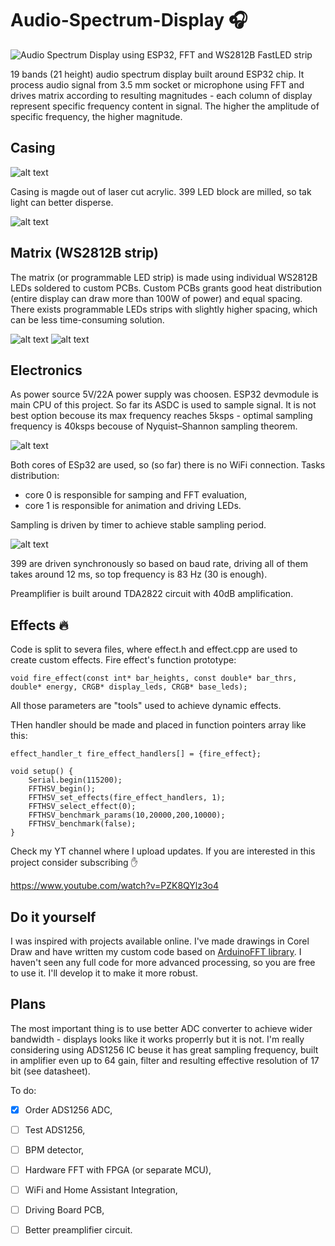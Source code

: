 # Audio-Spectrum-Display 🎧

![Audio Spectrum Display using ESP32, FFT and WS2812B FastLED strip](https://github.com/Gieneq/Audio-Spectrum-Display/blob/master/img/mini.jpg)

19 bands (21 height) audio spectrum display built around ESP32 chip. It process audio signal from 3.5 mm socket or microphone using FFT and drives matrix according to resulting magnitudes - each column of display represent specific frequency content in signal. The higher the amplitude of specific frequency, the higher magnitude.

## Casing

![alt text](https://github.com/Gieneq/Audio-Spectrum-Display/blob/master/img/audio_spectrum_display_acrylic_fft_fastled_esp32_6.jpg)

Casing is magde out of laser cut acrylic. 399 LED block are milled, so tak light can better disperse.

![alt text](https://github.com/Gieneq/Audio-Spectrum-Display/blob/master/img/audio_spectrum_display_acrylic_fft_fastled_esp32_1.jpg)

## Matrix (WS2812B strip)

The matrix (or programmable LED strip) is made using individual WS2812B LEDs soldered to custom PCBs. Custom PCBs grants good heat distribution (entire display can draw more than 100W of power) and equal spacing. There exists programmable LEDs strips with slightly higher spacing, which can be less time-consuming solution.

![alt text](https://github.com/Gieneq/Audio-Spectrum-Display/blob/master/img/audio_spectrum_display_acrylic_fft_fastled_esp32_2.jpg)
![alt text](https://github.com/Gieneq/Audio-Spectrum-Display/blob/master/img/audio_spectrum_display_acrylic_fft_fastled_esp32_3.jpg)

## Electronics

As power source 5V/22A power supply was choosen. ESP32 devmodule is main CPU of this project. So far its ASDC is used to sample signal. It is not best option becouse its max frequency reaches 5ksps - optimal sampling frequency is 40ksps becouse of Nyquist–Shannon sampling theorem.

![alt text](https://github.com/Gieneq/Audio-Spectrum-Display/blob/master/img/audio_spectrum_display_acrylic_fft_fastled_esp32_power_supply_4.jpg)

Both cores of ESp32 are used, so (so far) there is no WiFi connection. Tasks distribution:
* core 0 is responsible for samping and FFT evaluation,
* core 1 is responsible for animation and driving LEDs. 

Sampling is driven by timer to achieve stable sampling period.

![alt text](https://github.com/Gieneq/Audio-Spectrum-Display/blob/master/img/audio_spectrum_display_acrylic_fft_fastled_esp32_programming.PNG)

399 are driven synchronously so based on baud rate, driving all of them takes around 12 ms, so top frequency is 83 Hz (30 is enough).

Preamplifier is built around TDA2822 circuit with 40dB amplification.

## Effects 🔥

Code is split to severa files, where effect.h and effect.cpp are used to create custom effects. Fire effect's function prototype:
```
void fire_effect(const int* bar_heights, const double* bar_thrs, double* energy, CRGB* display_leds, CRGB* base_leds);
```
All those parameters are "tools" used to achieve dynamic effects.

THen handler should be made and placed in function pointers array like this:
```
effect_handler_t fire_effect_handlers[] = {fire_effect};

void setup() {
    Serial.begin(115200);
    FFTHSV_begin();
    FFTHSV_set_effects(fire_effect_handlers, 1);
    FFTHSV_select_effect(0);
    FFTHSV_benchmark_params(10,20000,200,10000);
    FFTHSV_benchmark(false);
}
```
Check my YT channel where I upload updates. If you are interested in this project consider subscribing ✋

https://www.youtube.com/watch?v=PZK8QYlz3o4

## Do it yourself

I was inspired with projects available online. I've made drawings in Corel Draw and have written my custom code based on [ArduinoFFT library](https://github.com/kosme/arduinoFFT). I haven't seen any full code for more advanced processing, so you are free to use it. I'll develop it to make it more robust.

## Plans

The most important thing is to use better ADC converter to achieve wider bandwidth - displays looks like it works properrly but it is not. I'm really considering using ADS1256 IC beuse it has great sampling frequency, built in amplifier even up to 64 gain, filter and resulting effective resolution of 17 bit (see datasheet).

To do:
- [x] Order ADS1256 ADC,
- [ ] Test ADS1256,
- [ ] BPM detector,
- [ ] Hardware FFT with FPGA (or separate MCU),
- [ ] WiFi and Home Assistant Integration,
- [ ] Driving Board PCB,
- [ ] Better preamplifier circuit.

